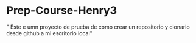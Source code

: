 # Prep-Course-Henry3
" Este e umn proyecto de prueba de como crear un repositorio y clonarlo desde github  a mi escritorio local"
